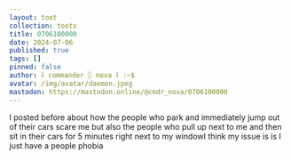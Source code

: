 ```yaml
---
layout: toot
collection: toots
title: 0706100000
date: 2024-07-06
published: true
tags: []
pinned: false
author: ⸸ commander ░ nova ⸸ :~$
avatar: /img/avatar/daemon.jpeg
mastodon: https://mastodon.online/@cmdr_nova/0706100000
---
```


I posted before about how the people who park and immediately jump out of their cars scare me but also the people who pull up next to me and then sit in their cars for 5 minutes right next to my windowI think my issue is is I just have a people phobia
